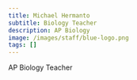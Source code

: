 ```yaml
---
title: Michael Hermanto
subtitle: Biology Teacher
description: AP Biology
image: /images/staff/blue-logo.png
tags: []
---
```

AP Biology Teacher